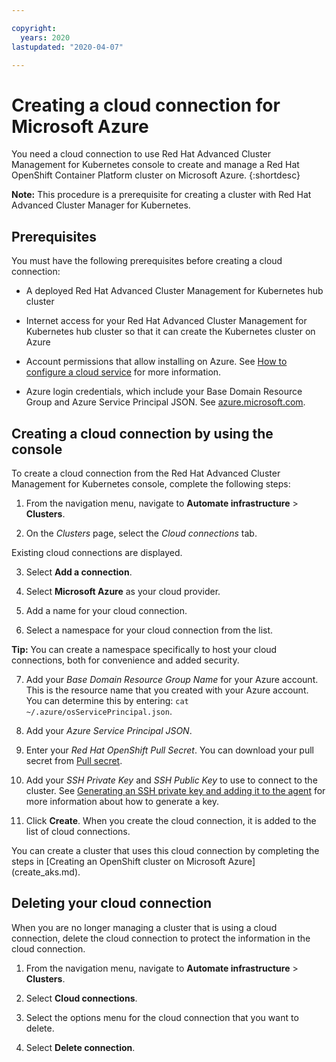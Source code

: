 ```yaml
---

copyright:
  years: 2020
lastupdated: "2020-04-07"

---
```



# Creating a cloud connection for Microsoft Azure

You need a cloud connection to use Red Hat Advanced Cluster Management for Kubernetes console to create and manage a Red Hat OpenShift Container Platform cluster on Microsoft Azure. 
{:shortdesc}

**Note:** This procedure is a prerequisite for creating a cluster with Red Hat Advanced Cluster Manager for Kubernetes. 

## Prerequisites

You must have the following prerequisites before creating a cloud connection:

* A deployed Red Hat Advanced Cluster Management for Kubernetes hub cluster

* Internet access for your Red Hat Advanced Cluster Management for Kubernetes hub cluster so that it can create the Kubernetes cluster on Azure

* Account permissions that allow installing on Azure. See [How to configure a cloud service](https://docs.microsoft.com/en-us/azure/cloud-services/cloud-services-how-to-configure-portal) for more information. 

* Azure login credentials, which include your Base Domain Resource Group and Azure Service Principal JSON. See [azure.microsoft.com](https://azure.microsoft.com/en-ca/features/azure-portal).

## Creating a cloud connection by using the console

To create a cloud connection from the Red Hat Advanced Cluster Management for Kubernetes console, complete the following steps: 

1. From the navigation menu, navigate to **Automate infrastructure** > **Clusters**.

2. On the _Clusters_ page, select the *Cloud connections* tab.
  
  Existing cloud connections are displayed. 
  
3. Select **Add a connection**. 
   
4. Select **Microsoft Azure** as your cloud provider. 

5. Add a name for your cloud connection.

6. Select a namespace for your cloud connection from the list. 

  **Tip:** You can create a namespace specifically to host your cloud connections, both for convenience and added security.

7. Add your *Base Domain Resource Group Name* for your Azure account. This is the resource name that you created with your Azure account. You can determine this by entering: `cat ~/.azure/osServicePrincipal.json`. 

8. Add your *Azure Service Principal JSON*.

9. Enter your *Red Hat OpenShift Pull Secret*. You can download your pull secret from [Pull secret](https://cloud.redhat.com/openshift/install/pull-secret). 

10. Add your *SSH Private Key* and *SSH Public Key* to use to connect to the cluster. See [Generating an SSH private key and adding it to the agent](https://docs.openshift.com/container-platform/4.3/installing/installing_azure/installing-azure-default.html) for more information about how to generate a key.

11. Click **Create**. When you create the cloud connection, it is added to the list of cloud connections.

You can create a cluster that uses this cloud connection by completing the steps in [Creating an OpenShift cluster on Microsoft Azure] (create_aks.md).

## Deleting your cloud connection

When you are no longer managing a cluster that is using a cloud connection, delete the cloud connection to protect the information in the cloud connection. 

1. From the navigation menu, navigate to **Automate infrastructure** > **Clusters**.

2. Select **Cloud connections**.

3. Select the options menu for the cloud connection that you want to delete.

4. Select **Delete connection**. 
